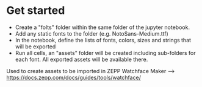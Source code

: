 # Get started
- Create a "folts" folder within the same folder of the jupyter notebook.
- Add any static fonts to the folder (e.g. NotoSans-Medium.ttf)
- In the notebook, define the lists of fonts, colors, sizes and strings that will be exported
- Run all cells, an "assets" folder will be created including sub-folders for each font. All exported assets will be available there.

Used to create assets to be imported in ZEPP Watchface Maker --> https://docs.zepp.com/docs/guides/tools/watchface/
